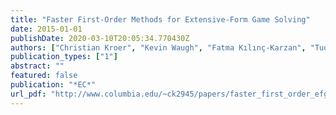 ```yaml
---
title: "Faster First-Order Methods for Extensive-Form Game Solving"
date: 2015-01-01
publishDate: 2020-03-10T20:05:34.770430Z
authors: ["Christian Kroer", "Kevin Waugh", "Fatma Kılınç-Karzan", "Tuomas Sandholm"]
publication_types: ["1"]
abstract: ""
featured: false
publication: "*EC*"
url_pdf: "http://www.columbia.edu/~ck2945/papers/faster_first_order_efg_ec15.pdf"
---
```


